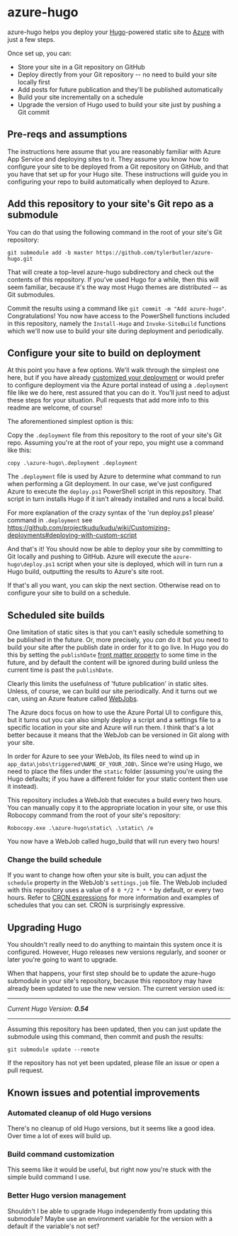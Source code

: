 # azure-hugo

azure-hugo helps you deploy your [Hugo][]-powered static site to [Azure][] with just a few steps.

[Hugo]: https://gohugo.io
[Azure]: https://docs.microsoft.com/en-us/azure/app-service/app-service-web-overview

Once set up, you can:

* Store your site in a Git repository on GitHub
* Deploy directly from your Git repository -- no need to build your site locally first
* Add posts for future publication and they'll be published automatically
* Build your site incrementally on a schedule
* Upgrade the version of Hugo used to build your site just by pushing a Git commit

## Pre-reqs and assumptions

The instructions here assume that you are reasonably familiar with Azure App Service and deploying sites to it. They assume you know how to configure your site to be deployed from a Git repository on GitHub, and that you have that set up for your Hugo site. These instructions will guide you in configuring your repo to build automatically when deployed to Azure.

## Add this repository to your site's Git repo as a submodule

You can do that using the following command in the root of your site's Git repository:

`git submodule add -b master https://github.com/tylerbutler/azure-hugo.git`

That will create a top-level azure-hugo subdirectory and check out the contents of this repository. If you've used Hugo for a while, then this will seem familiar, because it's the way most Hugo themes are distributed -- as Git submodules.

Commit the results using a command like `git commit -m "Add azure-hugo"`. Congratulations! You now have access to the PowerShell functions included in this repository, namely the `Install-Hugo` and `Invoke-SiteBuild` functions which we'll now use to build your site during deployment and periodically.

## Configure your site to build on deployment

At this point you have a few options. We'll walk through the simplest one here, but if you have already [customized your deployment](https://github.com/projectkudu/kudu/wiki/Customizing-deployments) or would prefer to configure deployment via the Azure portal instead of using a `.deployment` file like we do here, rest assured that you can do it. You'll just need to adjust these steps for your situation. Pull requests that add more info to this readme are welcome, of course!

The aforementioned simplest option is this:

Copy the `.deployment` file from this repository to the root of your site's Git repo. Assuming you're at the root of your repo, you might use a command like this:

`copy .\azure-hugo\.deployment .deployment`

The `.deployment` file is used by Azure to determine what command to run when performing a Git deployment. In our case, we've just configured Azure to execute the `deploy.ps1` PowerShell script in this repository. That script in turn installs Hugo if it isn't already installed and runs a local build.

For more explanation of the crazy syntax of the 'run deploy.ps1 please' command in `.deployment` see https://github.com/projectkudu/kudu/wiki/Customizing-deployments#deploying-with-custom-script

And that's it! You should now be able to deploy your site by committing to Git locally and pushing to GitHub. Azure will execute the `azure-hugo\deploy.ps1` script when your site is deployed, which will in turn run a Hugo build, outputting the results to Azure's site root.

If that's all you want, you can skip the next section. Otherwise read on to configure your site to build on a schedule.

## Scheduled site builds

One limitation of static sites is that you can't easily schedule something to be published in the future. Or, more precisely, you *can* do it but you need to build your site after the publish date in order for it to go live. In Hugo you do this by setting the `publishDate` [front matter property](https://gohugo.io/content-management/front-matter/) to some time in the future, and by default the content will be ignored during build unless the current time is past the `publishDate`.

Clearly this limits the usefulness of 'future publication' in static sites. Unless, of course, we can build our site periodically. And it turns out we can, using an Azure feature called [WebJobs](https://docs.microsoft.com/en-us/Azure/app-service/web-sites-create-web-jobs).

The Azure docs focus on how to use the Azure Portal UI to configure this, but it turns out you can also simply deploy a script and a settings file to a specific location in your site and Azure will run them. I think that's a lot better because it means that the WebJob can be versioned in Git along with your site.

In order for Azure to see your WebJob, its files need to wind up in `app_data\jobs\triggered\NAME_OF_YOUR_JOB\`. Since we're using Hugo, we need to place the files under the `static` folder (assuming you're using the Hugo defaults; if you have a different folder for your static content then use it instead).

This repository includes a WebJob that executes a build every two hours. You can manually copy it to the appropriate location in your site, or use this Robocopy command from the root of your site's repository:

`Robocopy.exe .\azure-hugo\static\ .\static\ /e`

You now have a WebJob called hugo_build that will run every two hours!

### Change the build schedule

If you want to change how often your site is built, you can adjust the `schedule` property in the WebJob's `settings.job` file. The WebJob included with this repository uses a value of `0 0 */2 * * *` by default, or every two hours. Refer to [CRON expressions](https://docs.microsoft.com/en-us/Azure/azure-functions/functions-bindings-timer#cron-expressions) for more information and examples of schedules that you can set. CRON is surprisingly expressive.

## Upgrading Hugo

You shouldn't really need to do anything to maintain this system once it is configured. However, Hugo releases new versions regularly, and sooner or later you're going to want to upgrade.

When that happens, your first step should be to update the azure-hugo submodule in your site's repository, because this repository may have already been updated to use the new version. The current version used is:

-----

_Current Hugo Version: **0.54**_

-----

Assuming this repository has been updated, then you can just update the submodule using this command, then commit and push the results:

`git submodule update --remote`

If the repository has not yet been updated, please file an issue or open a pull request.

## Known issues and potential improvements

### Automated cleanup of old Hugo versions

There's no cleanup of old Hugo versions, but it seems like a good idea. Over time a lot of exes will build up.

### Build command customization

This seems like it would be useful, but right now you're stuck with the simple build command I use.

### Better Hugo version management

Shouldn't I be able to upgrade Hugo independently from updating this submodule? Maybe use an environment variable for the version with a default if the variable's not set?
